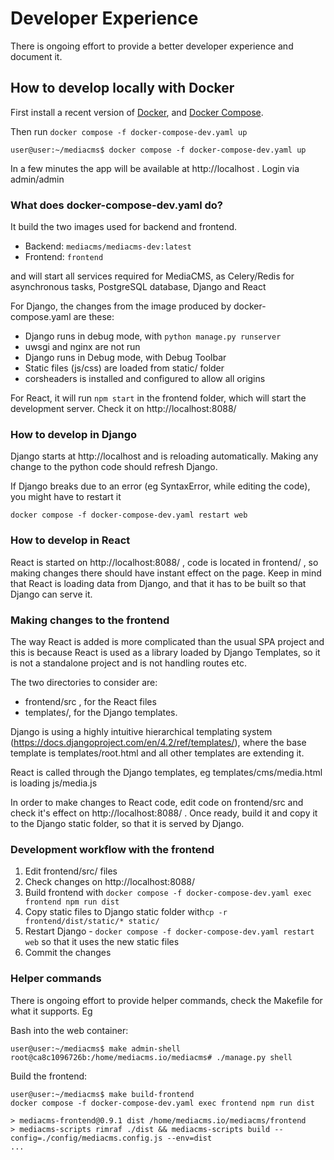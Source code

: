 # Developer Experience
There is ongoing effort to provide a better developer experience and document it.

## How to develop locally with Docker
First install a recent version of [Docker](https://docs.docker.com/get-docker/), and [Docker Compose](https://docs.docker.com/compose/install/).

Then run `docker compose -f docker-compose-dev.yaml up`

```
user@user:~/mediacms$ docker compose -f docker-compose-dev.yaml up
```

In a few minutes the app will be available at http://localhost . Login via admin/admin

### What does docker-compose-dev.yaml do?
It build the two images used for backend and frontend.

* Backend: `mediacms/mediacms-dev:latest`
* Frontend: `frontend`

and will start all services required for MediaCMS, as Celery/Redis for asynchronous tasks, PostgreSQL database, Django and React

For Django, the changes from the image produced by docker-compose.yaml are these:

* Django runs in debug mode, with `python manage.py runserver`
* uwsgi and nginx are not run
* Django runs in Debug mode, with Debug Toolbar
* Static files (js/css) are loaded from static/ folder
* corsheaders is installed and configured to allow all origins

For React, it will run `npm start` in the frontend folder, which will start the development server.
Check it on http://localhost:8088/

### How to develop in Django
Django starts at http://localhost and is reloading automatically. Making any change to the python code should refresh Django.

If Django breaks due to an error (eg SyntaxError, while editing the code), you might have to restart it

```
docker compose -f docker-compose-dev.yaml restart web
```



### How to develop in React
React is started on http://localhost:8088/ , code is located in frontend/ , so making changes there should have instant effect on the page. Keep in mind that React is loading data from Django, and that it has to be built so that Django can serve it.

### Making changes to the frontend

The way React is added is more complicated than the usual SPA project and this is because React is used as a library loaded by Django Templates, so it is not a standalone project and is not handling routes etc.

The two directories to consider are:
* frontend/src , for the React files
* templates/, for the Django templates.

Django is using a highly intuitive hierarchical templating system (https://docs.djangoproject.com/en/4.2/ref/templates/), where the base template is templates/root.html and all other templates are extending it.

React is called through the Django templates, eg templates/cms/media.html is loading js/media.js

In order to make changes to React code, edit code on frontend/src and check it's effect on http://localhost:8088/ . Once ready, build it and copy it to the Django static folder, so that it is served by Django.

### Development workflow with the frontend
1. Edit frontend/src/ files
2. Check changes on http://localhost:8088/
3. Build frontend with `docker compose -f docker-compose-dev.yaml exec frontend npm run dist`
4. Copy static files to Django static folder with`cp -r frontend/dist/static/* static/`
5. Restart Django - `docker compose -f docker-compose-dev.yaml restart web` so that it uses the new static files
6. Commit the changes

### Helper commands
There is ongoing effort to provide helper commands, check the Makefile for what it supports. Eg

Bash into the web container:

```
user@user:~/mediacms$ make admin-shell
root@ca8c1096726b:/home/mediacms.io/mediacms# ./manage.py shell
```

Build the frontend:

```
user@user:~/mediacms$ make build-frontend
docker compose -f docker-compose-dev.yaml exec frontend npm run dist

> mediacms-frontend@0.9.1 dist /home/mediacms.io/mediacms/frontend
> mediacms-scripts rimraf ./dist && mediacms-scripts build --config=./config/mediacms.config.js --env=dist
...
```